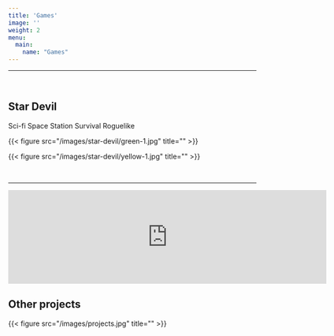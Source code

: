 ```yaml
---
title: 'Games'
image: ''
weight: 2
menu:
  main:
    name: "Games"
---
```

---
&nbsp;

## Star Devil

Sci-fi Space Station Survival Roguelike

{{< figure src="/images/star-devil/green-1.jpg" title="" >}}

{{< figure src="/images/star-devil/yellow-1.jpg" title="" >}}

&nbsp;

---

<iframe src="https://store.steampowered.com/widget/2082900/" frameborder="0" width="646" height="190"></iframe>

## Other projects

{{< figure src="/images/projects.jpg" title="" >}}
